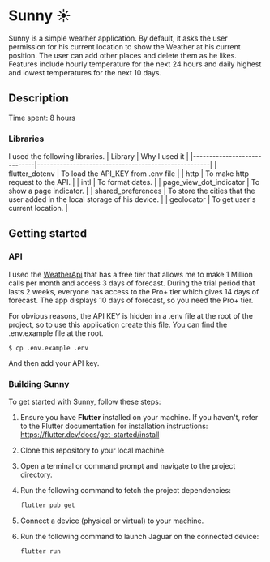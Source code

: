 # Sunny ☀️

Sunny is a simple weather application. By default, it asks the user permission
for his current location to show the Weather at his current position. The user can
add other places and delete them as he likes.
Features include hourly temperature for the next 24 hours and daily highest and
lowest temperatures for the next 10 days.

## Description
Time spent: 8 hours

### Libraries
I used the following libraries.
| Library                  | Why I used it                                         |
|-----------------------------|-----------------------------------------------------|
| flutter_dotenv    | To load the API_KEY from .env file        |
| http          | To make http request to the API.                  |
| intl          | To format dates.       |
| page_view_dot_indicator  | To show a page indicator.                 |
| shared_preferences   | To store the cities that the user added in the local storage of his device.   |
| geolocator         | To get user's current location.                   |

## Getting started

### API
I used the [WeatherApi](https://www.weatherapi.com/) that has a free tier that allows
me to make 1 Million calls per month and access 3 days of forecast. During the trial
period that lasts 2 weeks, everyone has access to the Pro+ tier which gives 14 days
of forecast. The app displays 10 days of forecast, so you need the Pro+ tier.

For obvious reasons, the API KEY is hidden in a .env file at the root of the project,
so to use this application create this file. You can find the .env.example file at
the root.

```
$ cp .env.example .env
```

And then add your API key.

### Building Sunny

To get started with Sunny, follow these steps:

1. Ensure you have **Flutter** installed on your machine. If you haven't, refer to the Flutter documentation for installation instructions: https://flutter.dev/docs/get-started/install

2. Clone this repository to your local machine.

3. Open a terminal or command prompt and navigate to the project directory.

4. Run the following command to fetch the project dependencies:
   ```bash
   flutter pub get
   ```

5. Connect a device (physical or virtual) to your machine.

6. Run the following command to launch Jaguar on the connected device:
   ```bash
   flutter run
   ```